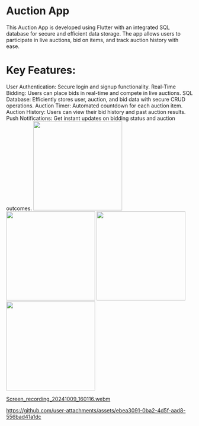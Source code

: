 


<h1>Auction App</h1>
This Auction App is developed using Flutter with an integrated SQL database for secure and efficient data storage. The app allows users to participate in live auctions, bid on items, and track auction history with ease.

<h1>Key Features:</h1>
User Authentication: Secure login and signup functionality.
Real-Time Bidding: Users can place bids in real-time and compete in live auctions.
SQL Database: Efficiently stores user, auction, and bid data with secure CRUD operations.
Auction Timer: Automated countdown for each auction item.
Auction History: Users can view their bid history and past auction results.
Push Notifications: Get instant updates on bidding status and auction outcomes.

   <img src='https://github.com/user-attachments/assets/4d1443c1-f8ba-44a5-98eb-4edeed981efa' width=240>
      <img src='https://github.com/user-attachments/assets/e7184596-2469-4d4c-89bd-f581a122212d' width=240>
         <img src='https://github.com/user-attachments/assets/1c40670a-5e7b-48f5-8846-a158443df550' width=240>
            <img src='https://github.com/user-attachments/assets/28ab9df7-4dac-44f8-b92d-ade7d864b557' width=240>

[Screen_recording_20241009_160116.webm](https://github.com/user-attachments/assets/e2eb2031-8c01-4ff5-a0bb-1dd386890fc0)


https://github.com/user-attachments/assets/ebea3091-0ba2-4d5f-aad8-556bad41a1dc

